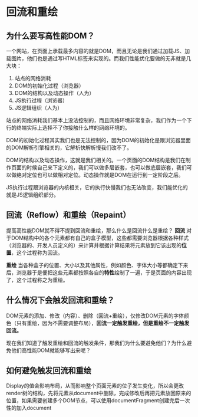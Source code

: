 # 回流和重绘



## 为什么要写高性能DOM？

一个网站，在页面上承载最多内容的就是DOM，而且无论是我们通过加载JS、加载图片，他们也是通过写HTML标签来实现的。而我们性能优化要做的无非就是几大块：

1. 站点的网络消耗
2. DOM的初始化过程（浏览器）
3. DOM的结构以及动态操作（人为）
4. JS执行过程（浏览器）
5. JS逻辑组织（人为）

站点的网络消耗我们基本上没法控制的，而且网络环境非常复杂，我们作为一个下行的终端实际上选择不了你接触什么样的网络环境的。

DOM的初始化过程其实我们也是无法控制的，因为DOM的初始化是跟浏览器里面的DOM解析引擎相关的，它解析快解析慢我们改不了。

DOM的结构以及动态操作，这就是我们相关的。一个页面的DOM结构是我们在制作页面的时候自己来下定义的，我们可以做多层嵌套，也可以做底层嵌套，我们可以做绝对定位也可以做相对定位。动态操作就是DOM在运行到一定阶段之后。

JS执行过程跟浏览器的内核相关，它的执行快慢我们也无法改变，我们能优化的就是JS逻辑组织部分。

## 回流（Reflow）和重绘（Repaint）

提高高性能DOM就不得不提到回流和重绘，那么什么是回流什么是重绘？ 
**回流** 
对于DOM结构中的各个元素都有自己的盒子模型，这些都需要浏览器根据各种样式（浏览器的、开发人员定义的）来计算并根据计算结果将元素放到它该出现的**位置**，这个过程称为回流。

**重绘** 
当各种盒子的位置、大小以及其他属性，例如颜色、字体大小等都确定下来后，浏览器于是便把这些元素都按照各自的**特性**绘制了一遍，于是页面的内容出现了，这个过程称之为重绘。

## 什么情况下会触发回流和重绘？

DOM元素的添加、修改（内容）、删除（回流+重绘），仅修改DOM元素的字体颜色（只有重绘，因为不需要调整布局），**回流一定触发重绘，但是重绘不一定触发回流。**

现在我们知道了触发重绘和回流的触发条件，那我们为什么要避免他们？为什么避免他们高性能DOM就能够写出来呢？

## 如何避免触发回流和重绘

Display的值会影响布局，从而影响整个页面元素的位子发生变化，所以会更改render树的结构，先将元素从document中删除，完成修改后再把元素放回原来的位置，如果需要创建多个DOM节点，可以使用documentFragment创建完后一次性的加入document


